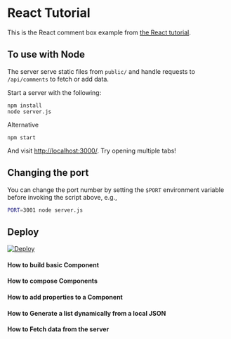 
# React Tutorial

This is the React comment box example from [the React tutorial](http://facebook.github.io/react/docs/tutorial.html).

## To use with Node

The server serve static files from `public/` and handle requests to `/api/comments` to fetch or add data.

Start a server with the following:


```
npm install
node server.js
```

Alternative

```
npm start
```

And visit <http://localhost:3000/>. Try opening multiple tabs!

## Changing the port

You can change the port number by setting the `$PORT` environment variable before invoking the script above, e.g.,

```sh
PORT=3001 node server.js
```

## Deploy

[![Deploy](https://www.herokucdn.com/deploy/button.png)](https://heroku.com/deploy)


#### How to build basic Component
#### How to compose Components
#### How to add properties to a Component
#### How to Generate a list dynamically from a local JSON
#### How to Fetch data from the server
